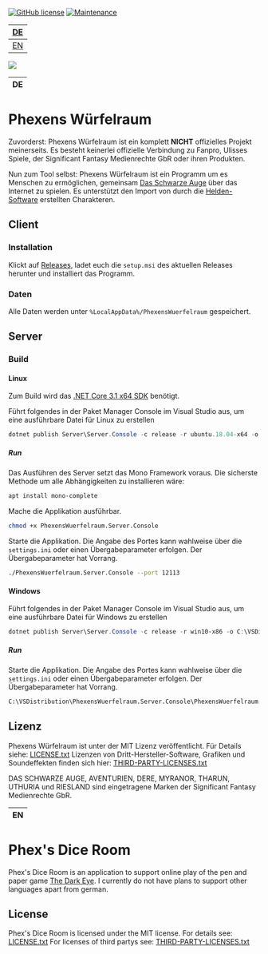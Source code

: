 [![GitHub license](https://img.shields.io/github/license/Naereen/StrapDown.js.svg)](https://github.com/Derevar/PhexensWuerfelraum/blob/master/LICENSE)
[![Maintenance](https://img.shields.io/badge/Maintained%3F-yes-green.svg)](https://github.com/Derevar/PhexensWuerfelraum/graphs/contributors)

| [DE](#phexens-würfelraum)
|:---|
| [EN](#phexs-dice-room)

![](Ui/Ui.Desktop/Resources/AppIcon.ico)

| DE |
|:---|

# Phexens Würfelraum
Zuvorderst: Phexens Würfelraum ist ein komplett __NICHT__ offizielles Projekt meinerseits. Es besteht keinerlei offizielle Verbindung zu Fanpro, Ulisses Spiele, der Significant Fantasy Medienrechte GbR oder ihren Produkten.

Nun zum Tool selbst: Phexens Würfelraum ist ein Programm um es Menschen zu ermöglichen, gemeinsam [Das Schwarze Auge](http://www.ulisses-spiele.de/sortiment/rollenspiele/das-schwarze-auge/) über das Internet zu spielen. Es unterstützt den Import von durch die [Helden-Software](https://www.helden-software.de/) erstellten Charakteren.

## Client

### Installation

Klickt auf [Releases](https://github.com/Derevar/PhexensWuerfelraum/releases/latest), ladet euch die `setup.msi` des aktuellen Releases herunter und installiert das Programm.

### Daten
Alle Daten werden unter `%LocalAppData%/PhexensWuerfelraum` gespeichert.

## Server

### Build
#### Linux

Zum Build wird das [.NET Core 3.1 x64 SDK](https://dotnet.microsoft.com/download/visual-studio-sdks) benötigt.

Führt folgendes in der Paket Manager Console im Visual Studio aus, um eine ausführbare Datei für Linux zu erstellen
```powershell
dotnet publish Server\Server.Console -c release -r ubuntu.18.04-x64 -o C:\VSDistribution\PhexensWuerfelraum.Server.Console
```

##### Run
Das Ausführen des Server setzt das Mono Framework voraus. Die sicherste Methode um alle Abhängigkeiten zu installieren wäre:
```bash
apt install mono-complete
```

Mache die Applikation ausführbar.
```bash
chmod +x PhexensWuerfelraum.Server.Console
```

Starte die Applikation. Die Angabe des Portes kann wahlweise über die `settings.ini` oder einen Übergabeparameter erfolgen. Der Übergabeparameter hat Vorrang.
```bash
./PhexensWuerfelraum.Server.Console --port 12113
```

#### Windows

Führt folgendes in der Paket Manager Console im Visual Studio aus, um eine ausführbare Datei für Windows zu erstellen
```powershell
dotnet publish Server\Server.Console -c release -r win10-x86 -o C:\VSDistribution\PhexensWuerfelraum.Server.Console
```

##### Run

Starte die Applikation. Die Angabe des Portes kann wahlweise über die `settings.ini` oder einen Übergabeparameter erfolgen. Der Übergabeparameter hat Vorrang.
```bash
C:\VSDistribution\PhexensWuerfelraum.Server.Console\PhexensWuerfelraum.Server.Console.exe --port 12113
```

## Lizenz

Phexens Würfelraum ist unter der MIT Lizenz veröffentlicht. 
Für Details siehe: [LICENSE.txt](LICENSE)
Lizenzen von Dritt-Hersteller-Software, Grafiken und Soundeffekten finden sich hier: [THIRD-PARTY-LICENSES.txt](THIRD-PARTY-LICENSES.txt)

DAS SCHWARZE AUGE, AVENTURIEN, DERE, MYRANOR, THARUN, UTHURIA und RIESLAND sind eingetragene Marken der Significant Fantasy Medienrechte GbR.

| EN |
|:---|

# Phex's Dice Room
Phex's Dice Room is an application to support online play of the pen and paper game [The Dark Eye](https://www.ulisses-us.com/games/the-dark-eye/).
I currently do not have plans to support other languages apart from german.

## License
Phex's Dice Room is licensed under the MIT license.
For details see: [LICENSE.txt](LICENSE)
For licenses of third partys see: [THIRD-PARTY-LICENSES.txt](THIRD-PARTY-LICENSES.txt)
